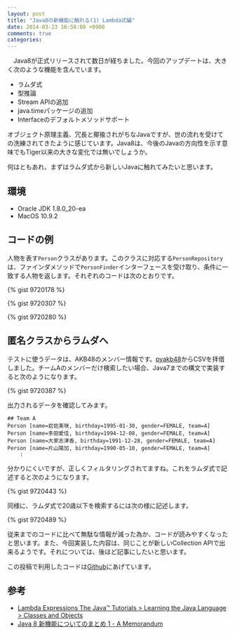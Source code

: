 ```yaml
---
layout: post
title: "Java8の新機能に触れる(1) Lambda式編"
date: 2014-03-23 16:58:08 +0900
comments: true
categories: 
---
```

　Java8が正式リリースされて数日が経ちました。今回のアップデートは、大きく次のような機能を含んでいます。

* ラムダ式
* 型推論
* Stream APIの追加
* java.timeパッケージの追加
* Interfaceのデフォルトメソッドサポート

オブジェクト原理主義、冗長と揶揄されがちなJavaですが、世の流れを受けての洗練されてきたように感じています。Java8は、今後のJavaの方向性を示す意味でもTiger以来の大きな変化では無いでしょうか。

何はともあれ、まずはラムダ式から新しいJavaに触れてみたいと思います。

## 環境
* Oracle JDK 1.8.0_20-ea
* MacOS 10.9.2

## コードの例

人物を表す`Person`クラスがあります。このクラスに対応する`PersonRepository`は、ファインダメソッドで`PersonFinder`インターフェースを受け取り、条件に一致する人物を返します。それぞれのコードは次のとおりです。

{% gist 9720178 %}

{% gist 9720307 %}

{% gist 9720280 %}

## 匿名クラスからラムダへ

テストに使うデータは、AKB48のメンバー情報です。[pyakb48](https://github.com/moriyoshi/pyakb48)からCSVを拝借しました。チームAのメンバーだけ検索したい場合、Java7までの構文で実装すると次のようになります。

{% gist 9720387 %}

出力されるデータを確認してみます。

    ## Team A
    Person [name=岩佐美咲, birthday=1995-01-30, gender=FEMALE, team=A]
    Person [name=多田愛佳, birthday=1994-12-08, gender=FEMALE, team=A]
    Person [name=大家志津香, birthday=1991-12-28, gender=FEMALE, team=A]
    Person [name=片山陽加, birthday=1990-05-10, gender=FEMALE, team=A]
        :

分かりにくいですが、正しくフィルタリングされてますね。これをラムダ式で記述すると次のようになります。

{% gist 9720443 %}

同様に、ラムダ式で20歳以下を検索するには次の様に記述します。

{% gist 9720489 %}

従来までのコードに比べて無駄な情報が減った為か、コードが読みやすくなったと思います。また、今回実装した内容は、同じことが新しいCollection APIで出来るようです。それについては、後ほど記事にしたいと思います。

この投稿で利用したコードは[Github](https://github.com/satoshiyamamoto/java8-tutorial)にあげています。

## 参考

* [Lambda Expressions The Java™ Tutorials > Learning the Java Language > Classes and Objects](http://docs.oracle.com/javase/tutorial/java/javaOO/lambdaexpressions.html)
* [Java 8 新機能についてのまとめ 1 - A Memorandum](http://etc9.hatenablog.com/entry/2013/09/15/005516)
